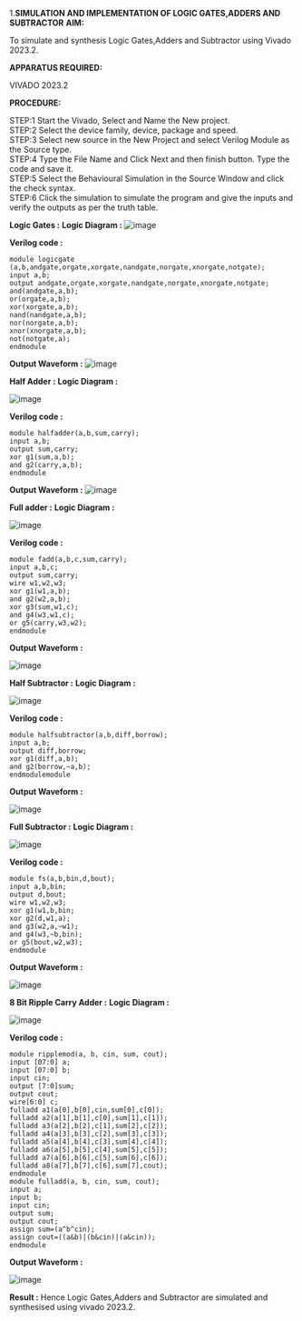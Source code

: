 

1.**SIMULATION AND IMPLEMENTATION OF LOGIC GATES,ADDERS AND SUBTRACTOR**
**AIM:**

To simulate and synthesis Logic Gates,Adders and Subtractor using Vivado 2023.2.

**APPARATUS REQUIRED:**

VIVADO 2023.2

**PROCEDURE:**

STEP:1 Start the Vivado, Select and Name the New project.<br>
STEP:2 Select the device family, device, package and speed. <br>
STEP:3 Select new source in the New Project and select Verilog Module as the Source type.<br>
STEP:4 Type the File Name and Click Next and then finish button. Type the code and save it.<br>
STEP:5 Select the Behavioural Simulation in the Source Window and click the check syntax.<br>
STEP:6 Click the simulation to simulate the program and give the inputs and verify the outputs as per the truth table.     

**Logic Gates :**
**Logic Diagram :**
![image](https://github.com/navaneethans/VLSI-LAB-EXPERIMENTS/assets/6987778/ee17970c-3ac9-4603-881b-88e2825f41a4)

**Verilog code :**
```
module logicgate (a,b,andgate,orgate,xorgate,nandgate,norgate,xnorgate,notgate);
input a,b;  
output andgate,orgate,xorgate,nandgate,norgate,xnorgate,notgate;
and(andgate,a,b);
or(orgate,a,b);
xor(xorgate,a,b);
nand(nandgate,a,b); 
nor(norgate,a,b);
xnor(xnorgate,a,b);
not(notgate,a);
endmodule
```

**Output Waveform :**
![image](https://github.com/navaneethans/VLSI-LAB-EXP-1/assets/163638659/20eccc65-af15-47cb-b015-04d3f7114c8a)

**Half Adder :**
**Logic Diagram :**

![image](https://github.com/navaneethans/VLSI-LAB-EXPERIMENTS/assets/6987778/0e1ecb96-0c25-4556-832b-aeeedfdfe7b9)

**Verilog code :**
```
module halfadder(a,b,sum,carry);
input a,b;
output sum,carry;
xor g1(sum,a,b);
and g2(carry,a,b);
endmodule
```

**Output Waveform :**
![image](https://github.com/navaneethans/VLSI-LAB-EXP-1/assets/163638659/400309f5-fac8-4386-b342-c770161baa6e)

**Full adder :**
**Logic Diagram :**

![image](https://github.com/navaneethans/VLSI-LAB-EXPERIMENTS/assets/6987778/9bb3964c-438f-469d-a3de-c1cca6f323fb)

**Verilog code :**
```
module fadd(a,b,c,sum,carry);
input a,b,c;
output sum,carry;
wire w1,w2,w3;
xor g1(w1,a,b);
and g2(w2,a,b);
xor g3(sum,w1,c);
and g4(w3,w1,c);
or g5(carry,w3,w2);
endmodule
```

**Output Waveform :**

![image](https://github.com/navaneethans/VLSI-LAB-EXP-1/assets/163638659/ca305031-fcab-44af-a3b3-f5196b137ad0)

**Half Subtractor :**
**Logic Diagram :**

![image](https://github.com/navaneethans/VLSI-LAB-EXPERIMENTS/assets/6987778/731470b7-eb4e-49f8-8bb7-2994052a7184)

**Verilog code :**
```
module halfsubtractor(a,b,diff,borrow);
input a,b;
output diff,borrow;
xor g1(diff,a,b);
and g2(borrow,~a,b);
endmodulemodule 
```
**Output Waveform :**

![image](https://github.com/navaneethans/VLSI-LAB-EXP-1/assets/163638659/1aadaa77-6a4f-469e-a232-f56ac15994c5)

**Full Subtractor :**
**Logic Diagram :**

![image](https://github.com/navaneethans/VLSI-LAB-EXPERIMENTS/assets/6987778/d66f874b-c1f2-44b3-a035-7149b56430c1)

**Verilog code :**
```
module fs(a,b,bin,d,bout);
input a,b,bin; 
output d,bout;
wire w1,w2,w3;
xor g1(w1,b,bin; 
xor g2(d,w1,a);
and g3(w2,a,~w1);
and g4(w3,~b,bin);
or g5(bout,w2,w3);
endmodule
```

**Output Waveform :**

![image](https://github.com/navaneethans/VLSI-LAB-EXP-1/assets/163638659/193e48de-3971-41b2-84f9-349ce21146cf)

**8 Bit Ripple Carry Adder :**
**Logic Diagram :**

![image](https://github.com/navaneethans/VLSI-LAB-EXPERIMENTS/assets/6987778/7385a408-40a5-4203-8050-b72818622d79)

**Verilog code :**
```
module ripplemod(a, b, cin, sum, cout);
input [07:0] a;
input [07:0] b;
input cin;
output [7:0]sum;
output cout;
wire[6:0] c;
fulladd a1(a[0],b[0],cin,sum[0],c[0]);
fulladd a2(a[1],b[1],c[0],sum[1],c[1]);
fulladd a3(a[2],b[2],c[1],sum[2],c[2]);
fulladd a4(a[3],b[3],c[2],sum[3],c[3]);
fulladd a5(a[4],b[4],c[3],sum[4],c[4]);
fulladd a6(a[5],b[5],c[4],sum[5],c[5]);
fulladd a7(a[6],b[6],c[5],sum[6],c[6]);
fulladd a8(a[7],b[7],c[6],sum[7],cout);
endmodule
module fulladd(a, b, cin, sum, cout);
input a;
input b;
input cin;
output sum;
output cout;
assign sum=(a^b^cin);
assign cout=((a&b)|(b&cin)|(a&cin));
endmodule
```

**Output Waveform :**

![image](https://github.com/navaneethans/VLSI-LAB-EXP-1/assets/163638659/9c8e0472-6b70-4b6f-a678-63862cb68523)

**Result :**
Hence Logic Gates,Adders and Subtractor are simulated and synthesised using vivado 2023.2.
